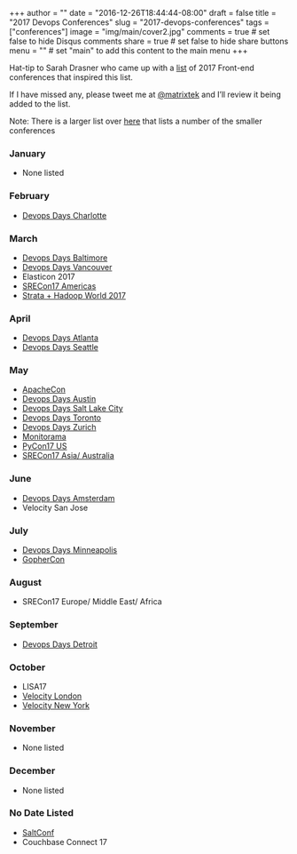 +++
author = ""
date = "2016-12-26T18:44:44-08:00"
draft = false
title = "2017 Devops Conferences"
slug = "2017-devops-conferences"
tags = ["conferences"]
image = "img/main/cover2.jpg"
comments = true     # set false to hide Disqus comments
share = true        # set false to hide share buttons
menu = ""           # set "main" to add this content to the main menu
+++

Hat-tip to Sarah Drasner who came up with a [list](https://css-tricks.com/guide-2017-conferences/) of 2017 Front-end conferences that inspired this list.

If I have missed any, please tweet me at [@matrixtek](https://twitter.com/matrixtek) and I’ll review it being added to the list.

Note: There is a larger list over [here](http://devopsconferences.org/) that lists a number of the smaller conferences

### January

* None listed

### February

* [Devops Days Charlotte](https://www.devopsdays.org/events/2017-charlotte/welcome/)

### March

* [Devops Days Baltimore](https://www.devopsdays.org/events/2017-baltimore/welcome/)
* [Devops Days Vancouver](https://www.devopsdays.org/events/2017-vancouver/welcome/)
* Elasticon 2017
* [SRECon17 Americas](https://www.usenix.org/conference/srecon17americas)
* [Strata + Hadoop World 2017](http://conferences.oreilly.com/strata/strata-ca)

### April

* [Devops Days Atlanta](https://www.devopsdays.org/events/2017-atlanta/welcome/)
* [Devops Days Seattle](https://www.devopsdays.org/events/2017-seattle/welcome/)

### May

* [ApacheCon](http://apachecon.com/)
* [Devops Days Austin](https://www.devopsdays.org/events/2017-austin/welcome/)
* [Devops Days Salt Lake City](https://www.devopsdays.org/events/2017-salt-lake-city/welcome/)
* [Devops Days Toronto](https://www.devopsdays.org/events/2017-toronto/welcome/)
* [Devops Days Zurich](https://www.devopsdays.org/events/2017-zurich/welcome/)
* [Monitorama](http://monitorama.com/)
* [PyCon17 US](https://us.pycon.org/2017/)
* [SRECon17 Asia/ Australia](https://www.usenix.org/conference/srecon17asia)

### June

* [Devops Days Amsterdam](https://www.devopsdays.org/events/2017-amsterdam/welcome/)
* Velocity San Jose

### July

* [Devops Days Minneapolis](https://www.devopsdays.org/events/2017-minneapolis/welcome/)
* [GopherCon](http://gophercon.com/)

### August

* SRECon17 Europe/ Middle East/ Africa

### September

* [Devops Days Detroit](https://www.devopsdays.org/events/2017-detroit/welcome/)

### October

* LISA17
* [Velocity London](http://conferences.oreilly.com/velocity)
* [Velocity New York](http://conferences.oreilly.com/velocity)

### November

* None listed

### December

* None listed

### No Date Listed

* [SaltConf](http://saltconf.com/)
* Couchbase Connect 17